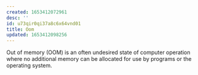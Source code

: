 ```yaml
---
created: 1653412072961
desc: ''
id: u73qir0qi37a8c6x64vnd01
title: Oom
updated: 1653412098256
---
```

   
Out of memory (OOM) is an often undesired state of computer operation where no additional memory can be allocated for use by programs or the operating system.